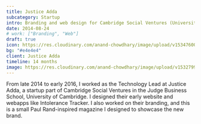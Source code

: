 ```yaml
---
title: Justice Adda
subcategory: Startup
intro: Branding and web design for Cambridge Social Ventures (University of Cambridge) startup trying to break barriers in justice.
date: 2014-08-24
# work: ["Branding", "Web"]
draft: true
icon: https://res.cloudinary.com/anand-chowdhary/image/upload/v1534760086/projects/justice-adda/icon.png
bg: "#e4e4e4"
client: Justice Adda
timeline: 14 months
image: https://res.cloudinary.com/anand-chowdhary/image/upload/v1532799282/portfolio/justice-adda_2x.png
---
```


From late 2014 to early 2016, I worked as the Technology Lead at Justice Adda, a startup part of Cambridge Social Ventures in the Judge Business School, University of Cambridge. I designed their early website and webapps like Intolerance Tracker. I also worked on their branding, and this is a small Paul Rand-inspired magazine I designed to showcase the new brand.

<div class="shadow">
	<div class="two-images">
		<div><img alt="" src="https://res.cloudinary.com/anand-chowdhary/image/upload/v1534760086/projects/justice-adda/0001.jpg"></div>
		<div><img alt="" src="https://res.cloudinary.com/anand-chowdhary/image/upload/v1534760086/projects/justice-adda/0002.jpg"></div>
	</div>
	<div class="two-images">
		<div><img alt="" src="https://res.cloudinary.com/anand-chowdhary/image/upload/v1534760086/projects/justice-adda/0003.jpg"></div>
		<div><img alt="" src="https://res.cloudinary.com/anand-chowdhary/image/upload/v1534760086/projects/justice-adda/0004.jpg"></div>
	</div>
	<div class="two-images">
		<div><img alt="" src="https://res.cloudinary.com/anand-chowdhary/image/upload/v1534760086/projects/justice-adda/0005.jpg"></div>
		<div><img alt="" src="https://res.cloudinary.com/anand-chowdhary/image/upload/v1534760086/projects/justice-adda/0006.jpg"></div>
	</div>
	<div class="two-images">
		<div><img alt="" src="https://res.cloudinary.com/anand-chowdhary/image/upload/v1534760086/projects/justice-adda/0007.jpg"></div>
		<div><img alt="" src="https://res.cloudinary.com/anand-chowdhary/image/upload/v1534760086/projects/justice-adda/0008.jpg"></div>
	</div>
	<div class="two-images">
		<div><img alt="" src="https://res.cloudinary.com/anand-chowdhary/image/upload/v1534760086/projects/justice-adda/0009.jpg"></div>
		<div><img alt="" src="https://res.cloudinary.com/anand-chowdhary/image/upload/v1534760086/projects/justice-adda/0010.jpg"></div>
	</div>
	<div class="two-images">
		<div><img alt="" src="https://res.cloudinary.com/anand-chowdhary/image/upload/v1534760086/projects/justice-adda/0011.jpg"></div>
		<div><img alt="" src="https://res.cloudinary.com/anand-chowdhary/image/upload/v1534760086/projects/justice-adda/0012.jpg"></div>
	</div>
	<div class="two-images">
		<div><img alt="" src="https://res.cloudinary.com/anand-chowdhary/image/upload/v1534760086/projects/justice-adda/0013.jpg"></div>
		<div><img alt="" src="https://res.cloudinary.com/anand-chowdhary/image/upload/v1534760086/projects/justice-adda/0014.jpg"></div>
	</div>
	<div class="two-images">
		<div><img alt="" src="https://res.cloudinary.com/anand-chowdhary/image/upload/v1534760086/projects/justice-adda/0015.jpg"></div>
		<div><img alt="" src="https://res.cloudinary.com/anand-chowdhary/image/upload/v1534760086/projects/justice-adda/0016.jpg"></div>
	</div>
	<div class="two-images">
		<div><img alt="" src="https://res.cloudinary.com/anand-chowdhary/image/upload/v1534760086/projects/justice-adda/0017.jpg"></div>
		<div><img alt="" src="https://res.cloudinary.com/anand-chowdhary/image/upload/v1534760086/projects/justice-adda/0018.jpg"></div>
	</div>
</div>